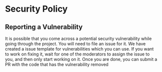 # Security Policy

## Reporting a Vulnerability

It is possible that you come across a potential security vulnerability while going through the project. You will need to file an issue for it. We have created a issue template for vulnerabilities which you can use. If you want to work on fixing it, wait for one of the moderators to assign the issue to you, and then only start working on it. Once you are done, you can submit a PR with the code that has the vulnerability removed
